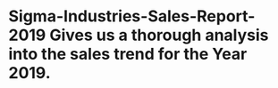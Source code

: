 # Sigma-Industries-Sales-Report-2019 Gives us a thorough analysis into the sales trend for the Year 2019.
